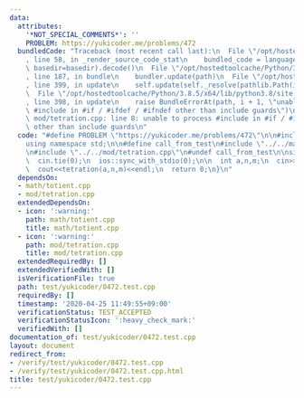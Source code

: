 ```yaml
---
data:
  attributes:
    '*NOT_SPECIAL_COMMENTS*': ''
    PROBLEM: https://yukicoder.me/problems/472
  bundledCode: "Traceback (most recent call last):\n  File \"/opt/hostedtoolcache/Python/3.8.5/x64/lib/python3.8/site-packages/onlinejudge_verify/documentation/build.py\"\
    , line 58, in _render_source_code_stat\n    bundled_code = language.bundle(stat.path,\
    \ basedir=basedir).decode()\n  File \"/opt/hostedtoolcache/Python/3.8.5/x64/lib/python3.8/site-packages/onlinejudge_verify/languages/cplusplus.py\"\
    , line 187, in bundle\n    bundler.update(path)\n  File \"/opt/hostedtoolcache/Python/3.8.5/x64/lib/python3.8/site-packages/onlinejudge_verify/languages/cplusplus_bundle.py\"\
    , line 399, in update\n    self.update(self._resolve(pathlib.Path(included), included_from=path))\n\
    \  File \"/opt/hostedtoolcache/Python/3.8.5/x64/lib/python3.8/site-packages/onlinejudge_verify/languages/cplusplus_bundle.py\"\
    , line 398, in update\n    raise BundleErrorAt(path, i + 1, \"unable to process\
    \ #include in #if / #ifdef / #ifndef other than include guards\")\nonlinejudge_verify.languages.cplusplus_bundle.BundleErrorAt:\
    \ mod/tetration.cpp: line 8: unable to process #include in #if / #ifdef / #ifndef\
    \ other than include guards\n"
  code: "#define PROBLEM \"https://yukicoder.me/problems/472\"\n\n#include<bits/stdc++.h>\n\
    using namespace std;\n\n#define call_from_test\n#include \"../../math/totient.cpp\"\
    \n#include \"../../mod/tetration.cpp\"\n#undef call_from_test\n\nsigned main(){\n\
    \  cin.tie(0);\n  ios::sync_with_stdio(0);\n\n  int a,n,m;\n  cin>>a>>n>>m;\n\
    \  cout<<tetration(a,n,m)<<endl;\n  return 0;\n}\n"
  dependsOn:
  - math/totient.cpp
  - mod/tetration.cpp
  extendedDependsOn:
  - icon: ':warning:'
    path: math/totient.cpp
    title: math/totient.cpp
  - icon: ':warning:'
    path: mod/tetration.cpp
    title: mod/tetration.cpp
  extendedRequiredBy: []
  extendedVerifiedWith: []
  isVerificationFile: true
  path: test/yukicoder/0472.test.cpp
  requiredBy: []
  timestamp: '2020-04-25 11:49:55+09:00'
  verificationStatus: TEST_ACCEPTED
  verificationStatusIcon: ':heavy_check_mark:'
  verifiedWith: []
documentation_of: test/yukicoder/0472.test.cpp
layout: document
redirect_from:
- /verify/test/yukicoder/0472.test.cpp
- /verify/test/yukicoder/0472.test.cpp.html
title: test/yukicoder/0472.test.cpp
---
```

